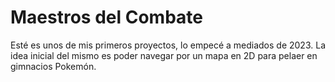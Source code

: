 # Maestros del Combate
Esté es unos de mis primeros proyectos, lo empecé a mediados de 2023.
La idea inicial del mismo es poder navegar por un mapa en 2D para pelaer en gimnacios Pokemón.
